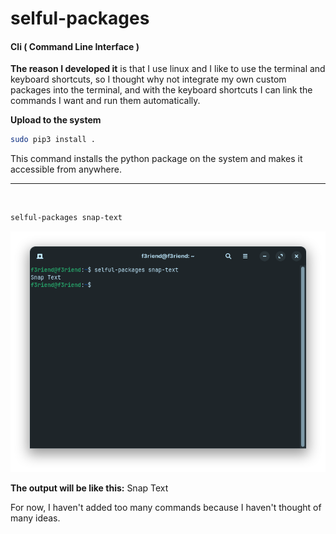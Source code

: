 # selful-packages

#### Cli ( Command Line Interface ) 

**The reason I developed it** is that I use linux and I like to use the terminal and keyboard shortcuts, so I thought why not integrate my own custom packages into the terminal, and with the keyboard shortcuts I can link the commands I want and run them automatically.

**Upload to the system**
```bash
sudo pip3 install .
```

This command installs the python package on the system and makes it accessible from anywhere.

<hr><br>

```bash
selful-packages snap-text
```

![Preview](https://github.com/f3riend/custom-cli/blob/main/preview.jpg)

**The output will be like this:** Snap Text

For now, I haven't added too many commands because I haven't thought of many ideas.

